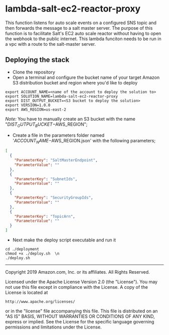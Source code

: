 # lambda-salt-ec2-reactor-proxy
This function listens for auto scale events on a configured SNS topic and then forwards the message to a salt master server. 
The purpose of this function is to facilitate Salt's EC2 auto scale reactor without having to open the webhook to the public internet. 
This lambda funciton needs to be run in a vpc with a route to the salt-master server.

## Deploying the stack
* Clone the repository
* Open a terminal and configure the bucket name of your target Amazon S3 distribution bucket and region where you'd like to deploy
```
export ACCOUNT_NAME=<name of the account to deploy the solution to>
export SOLUTION_NAME=lambda-salt-ec2-reactor-proxy
export DIST_OUTPUT_BUCKET=<S3 bucket to deploy the solution>
export VERSION=1.0.0
export AWS_REGION=us-east-2
```
_Note:_ You have to manually create an S3 bucket with the name "$DIST_OUTPUT_BUCKET-$AWS_REGION"; 

* Create a file in the parameters folder named '$ACCOUNT_NAME-$AWS_REGION.json' with the following parameters;

```json
[
  {
    "ParameterKey": "SaltMasterEndpoint",
    "ParameterValue": ""
  },
  {
    "ParameterKey": "SubnetIds",
    "ParameterValue": ""
  },
  {
    "ParameterKey": "SecurityGroupIds",
    "ParameterValue": ""
  },
  {
    "ParameterKey": "TopicArn",
    "ParameterValue": ""
  }
]

```

* Next make the deploy script executable and run it
```
cd ./deployment
chmod +x ./deploy.sh  \n
./deploy.sh
```
---


Copyright 2019 Amazon.com, Inc. or its affiliates. All Rights Reserved.

Licensed under the Apache License Version 2.0 (the "License"). You may not use this file except in compliance with the License. A copy of the License is located at

    http://www.apache.org/licenses/

or in the "license" file accompanying this file. This file is distributed on an "AS IS" BASIS, WITHOUT WARRANTIES OR CONDITIONS OF ANY KIND, express or implied. See the License for the specific language governing permissions and limitations under the License.
